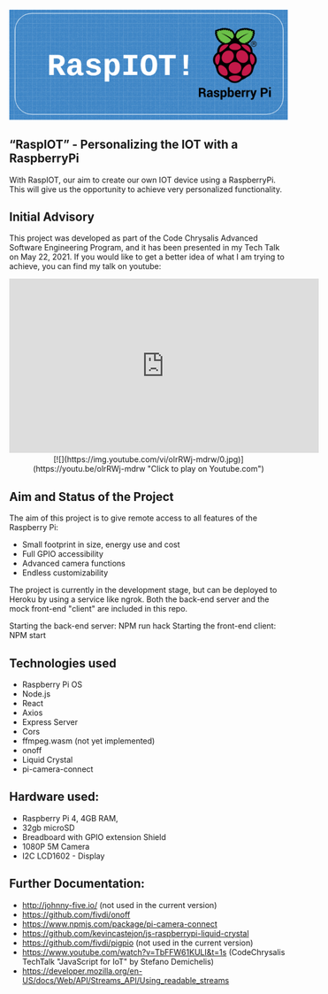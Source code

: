 <p align="center">
</p>    
<p align="center">
<img src="public/assets/logo.png">
</p> 

## “RaspIOT” - Personalizing the IOT with a RaspberryPi

With RaspIOT, our aim to create our own IOT device using a RaspberryPi.
This will give us the opportunity to achieve very personalized functionality.

## Initial Advisory

This project was developed as part of the Code Chrysalis Advanced Software Engineering Program, 
and it has been presented in my Tech Talk on May 22, 2021.
If you would like to get a better idea of what I am trying to achieve, you can find my talk on youtube:

<p align="center">
<iframe width="560" height="315" src="https://www.youtube.com/embed/olrRWj-mdrw" title="RaspIOT Tech Talk" frameborder="0" allow="accelerometer; autoplay; clipboard-write; encrypted-media; gyroscope; picture-in-picture" allowfullscreen></iframe>
[![](https://img.youtube.com/vi/olrRWj-mdrw/0.jpg)](https://youtu.be/olrRWj-mdrw "Click to play on Youtube.com")
</p> 

## Aim and Status of the Project

The aim of this project is to give remote access to all features of the Raspberry Pi:

- Small footprint in size, energy use and cost
- Full GPIO accessibility
- Advanced camera functions
- Endless customizability

The project is currently in the development stage, but can be deployed to Heroku by using a service like ngrok.
Both the back-end server and the mock front-end "client" are included in this repo.

Starting the back-end server: NPM run hack
Starting the front-end client: NPM start

## Technologies used

- Raspberry Pi OS
- Node.js
- React
- Axios
- Express Server
- Cors
- ffmpeg.wasm (not yet implemented)
- onoff
- Liquid Crystal
- pi-camera-connect

## Hardware used:

- Raspberry Pi 4, 4GB RAM, 
- 32gb microSD
- Breadboard with GPIO extension Shield
- 1080P 5M Camera
- I2C LCD1602 - Display

## Further Documentation:

- http://johnny-five.io/ (not used in the current version)
- https://github.com/fivdi/onoff
- https://www.npmjs.com/package/pi-camera-connect
- https://github.com/kevincastejon/js-raspberrypi-liquid-crystal
- https://github.com/fivdi/pigpio (not used in the current version)
- https://www.youtube.com/watch?v=TbFFW61KULI&t=1s (CodeChrysalis TechTalk "JavaScript for IoT" by Stefano Demichelis)
- https://developer.mozilla.org/en-US/docs/Web/API/Streams_API/Using_readable_streams
